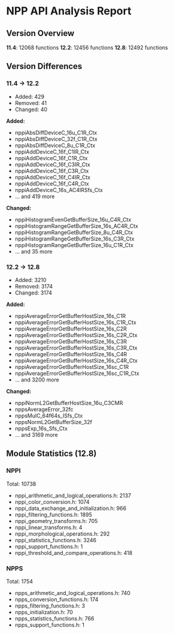 # NPP API Analysis Report

## Version Overview

**11.4**: 12068 functions
**12.2**: 12456 functions
**12.8**: 12492 functions

## Version Differences

### 11.4 -> 12.2

- Added: 429
- Removed: 41
- Changed: 40

**Added:**
- nppiAbsDiffDeviceC_16u_C1R_Ctx
- nppiAbsDiffDeviceC_32f_C1R_Ctx
- nppiAbsDiffDeviceC_8u_C1R_Ctx
- nppiAddDeviceC_16f_C1IR_Ctx
- nppiAddDeviceC_16f_C1R_Ctx
- nppiAddDeviceC_16f_C3IR_Ctx
- nppiAddDeviceC_16f_C3R_Ctx
- nppiAddDeviceC_16f_C4IR_Ctx
- nppiAddDeviceC_16f_C4R_Ctx
- nppiAddDeviceC_16s_AC4IRSfs_Ctx
- ... and 419 more

**Changed:**
- nppiHistogramEvenGetBufferSize_16u_C4R_Ctx
- nppiHistogramRangeGetBufferSize_16s_AC4R_Ctx
- nppiHistogramRangeGetBufferSize_8u_C4R_Ctx
- nppiHistogramRangeGetBufferSize_16s_C3R_Ctx
- nppiHistogramRangeGetBufferSize_16u_C1R_Ctx
- ... and 35 more

### 12.2 -> 12.8

- Added: 3210
- Removed: 3174
- Changed: 3174

**Added:**
- nppiAverageErrorGetBufferHostSize_16s_C1R
- nppiAverageErrorGetBufferHostSize_16s_C1R_Ctx
- nppiAverageErrorGetBufferHostSize_16s_C2R
- nppiAverageErrorGetBufferHostSize_16s_C2R_Ctx
- nppiAverageErrorGetBufferHostSize_16s_C3R
- nppiAverageErrorGetBufferHostSize_16s_C3R_Ctx
- nppiAverageErrorGetBufferHostSize_16s_C4R
- nppiAverageErrorGetBufferHostSize_16s_C4R_Ctx
- nppiAverageErrorGetBufferHostSize_16sc_C1R
- nppiAverageErrorGetBufferHostSize_16sc_C1R_Ctx
- ... and 3200 more

**Changed:**
- nppiNormL2GetBufferHostSize_16u_C3CMR
- nppsAverageError_32fc
- nppsMulC_64f64s_ISfs_Ctx
- nppsNormL2GetBufferSize_32f
- nppsExp_16s_Sfs_Ctx
- ... and 3169 more

## Module Statistics (12.8)

### NPPI

Total: 10738

- nppi_arithmetic_and_logical_operations.h: 2137
- nppi_color_conversion.h: 1074
- nppi_data_exchange_and_initialization.h: 966
- nppi_filtering_functions.h: 1895
- nppi_geometry_transforms.h: 705
- nppi_linear_transforms.h: 4
- nppi_morphological_operations.h: 292
- nppi_statistics_functions.h: 3246
- nppi_support_functions.h: 1
- nppi_threshold_and_compare_operations.h: 418

### NPPS

Total: 1754

- npps_arithmetic_and_logical_operations.h: 740
- npps_conversion_functions.h: 174
- npps_filtering_functions.h: 3
- npps_initialization.h: 70
- npps_statistics_functions.h: 766
- npps_support_functions.h: 1
